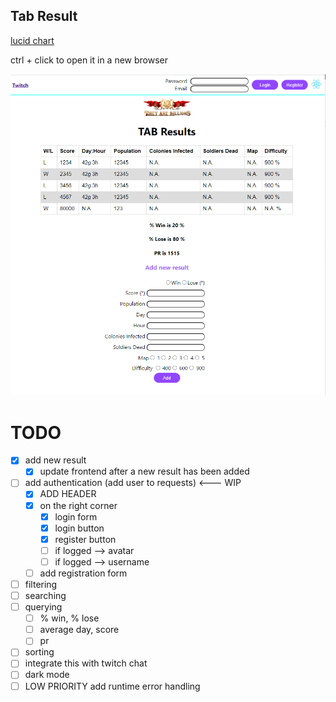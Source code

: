 ## Tab Result

[lucid chart](https://app.lucidchart.com/documents/edit/b0e2f9bd-8ba5-4529-9c7b-ff945988fe13/gMkxIBQur9CX#?folder_id=home&browser=icon)

ctrl + click to open it in a new browser


<img src="https://github.com/MV88/tab-results/blob/master/public/demo_page.png?raw=true" alt ="demo preview"/>


# TODO

- [x] add new result
  - [x] update frontend after a new result has been added
- [ ] add authentication (add user to requests) <--- WIP
  - [x] ADD HEADER
  - [x] on the right corner
    - [x] login form 
    - [x] login button 
    - [x] register button 
    - [ ] if logged --> avatar
    - [ ] if logged --> username
  - [ ] add registration form
- [ ] filtering
- [ ] searching
- [ ] querying
  - [ ] % win, % lose
  - [ ] average day, score
  - [ ] pr
- [ ] sorting
- [ ] integrate this with twitch chat
- [ ] dark mode
- [ ] LOW PRIORITY add runtime error handling